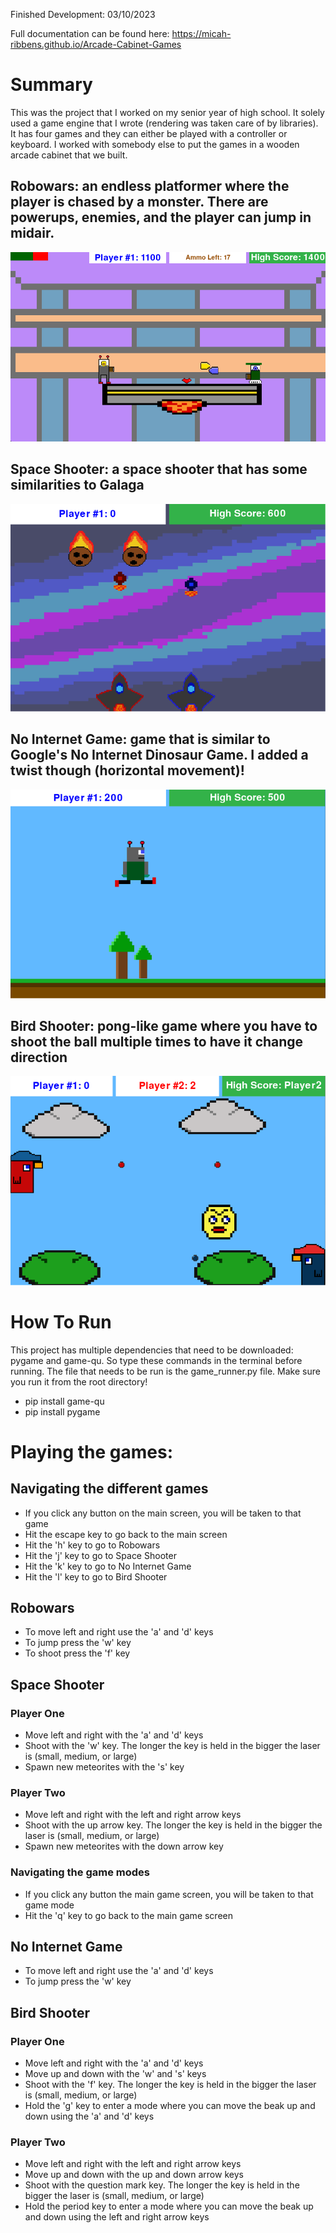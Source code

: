 Finished Development: 03/10/2023

Full documentation can be found here: https://micah-ribbens.github.io/Arcade-Cabinet-Games

# Summary
This was the project that I worked on my senior year of high school. It solely used a game engine that I wrote 
(rendering was taken care of by libraries). It has four games and they can either be played with a controller or keyboard. I worked with somebody else to put the games in a wooden arcade cabinet that we built.

## Robowars: an endless platformer where the player is chased by a monster. There are powerups, enemies, and the player can jump in midair.

![Robowars](documentation/Robowars.png)

## Space Shooter: a space shooter that has some similarities to Galaga

![Space Shooter](documentation/Space%20Shooter.png)

## No Internet Game: game that is similar to Google's No Internet Dinosaur Game. I added a twist though (horizontal movement)!

![No Internet Game](documentation/No%20Internet%20Game.png)

## Bird Shooter: pong-like game where you have to shoot the ball multiple times to have it change direction

![Bird Shooter](documentation/Bird%20Shooter.png)

# How To Run
This project has multiple dependencies that need to be downloaded: pygame and game-qu. So type these commands in the terminal
before running. The file that needs to be run is the game_runner.py file. Make sure you run it from the root directory!
- pip install game-qu
- pip install pygame


# Playing the games:
## Navigating the different games
- If you click any button on the main screen, you will be taken to that game
- Hit the escape key to go back to the main screen
- Hit the 'h' key to go to Robowars
- Hit the 'j' key to go to Space Shooter
- Hit the 'k' key to go to No Internet Game
- Hit the 'l' key to go to Bird Shooter

## Robowars
- To move left and right use the 'a' and 'd' keys
- To jump press the 'w' key
- To shoot press the 'f' key

## Space Shooter
### Player One
- Move left and right with the 'a' and 'd' keys
- Shoot with the 'w' key. The longer the key is held in the bigger the laser is (small, medium, or large)
- Spawn new meteorites with the 's' key

### Player Two
- Move left and right with the left and right arrow keys
- Shoot with the up arrow key. The longer the key is held in the bigger the laser is (small, medium, or large)
- Spawn new meteorites with the down arrow key

### Navigating the game modes
- If you click any button the main game screen, you will be taken to that game mode
- Hit the 'q' key to go back to the main game screen

## No Internet Game
- To move left and right use the 'a' and 'd' keys
- To jump press the 'w' key

## Bird Shooter
### Player One
- Move left and right with the 'a' and 'd' keys
- Move up and down with the 'w' and 's' keys
- Shoot with the 'f' key. The longer the key is held in the bigger the laser is (small, medium, or large)
- Hold the 'g' key to enter a mode where you can move the beak up and down using the 'a' and 'd' keys

### Player Two
- Move left and right with the left and right arrow keys
- Move up and down with the up and down arrow keys
- Shoot with the question mark key. The longer the key is held in the bigger the laser is (small, medium, or large)
- Hold the period key to enter a mode where you can move the beak up and down using the left and right arrow keys
